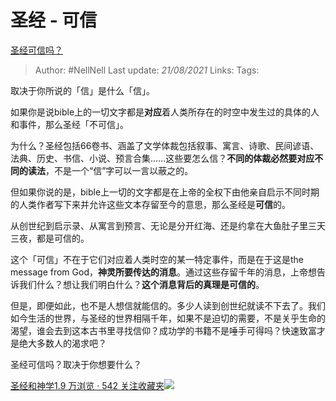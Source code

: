 # 圣经 - 可信
[圣经可信吗？](https://www.zhihu.com/question/319341406/answer/648756684)

> Author: #NellNell 
Last update: *21/08/2021* 
Links:
Tags: 


  

取决于你所说的「信」是什么「信」。

如果你是说bible上的一切文字都是**对应**着人类所存在的时空中发生过的具体的人和事件，那么圣经「不可信」。

为什么？圣经包括66卷书、涵盖了文学体裁包括叙事、寓言、诗歌、民间谚语、法典、历史、书信、小说、预言合集……这些要怎么信？**不同的体裁必然要对应不同的读法**，不是一个“信”字可以一言以蔽之的。

但如果你说的是，bible上一切的文字都是在上帝的全权下由他亲自启示不同时期的人类作者写下来并允许这些文本存留至今的意思，那么圣经是**可信**的。

从创世纪到启示录、从寓言到预言、无论是分开红海、还是约拿在大鱼肚子里三天三夜，都是可信的。

这个「可信」不在于它们对应着人类时空的某一特定事件，而是在于这是the message from God，**神灵所要传达的消息**。通过这些存留千年的消息，上帝想告诉我们什么？想让我们明白什么？**这个消息背后的真理是可信的**。

但是，即便如此，也不是人想信就能信的。多少人读到创世纪就读不下去了。我们如今生活的世界，与圣经的世界相隔千年，如果不是迫切的需要，不是关乎生命的渴望，谁会去到这本古书里寻找信仰？成功学的书籍不是唾手可得吗？快速致富才是绝大多数人的渴求吧？

圣经可信吗？取决于你想要什么？

[圣经和神学1.9 万浏览 · 542 关注收藏夹![](https://pic2.zhimg.com/80/v2-b2918ef3f9c19572ba524ac59316a917_1440w.png)](https://www.zhihu.com/collection/313814574)